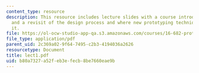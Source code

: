 ```yaml
---
content_type: resource
description: This resource includes lecture slides with a course introduction, overview,
  and a revisit of the design process and where new prototyping techniques fall within
  it.
file: https://ol-ocw-studio-app-qa.s3.amazonaws.com/courses/16-682-prototyping-avionics-spring-2006/b80a7327a52feb3efecb8be7660eae9b_lect1.pdf
file_type: application/pdf
parent_uid: 2c369a02-9f64-7495-c2b3-4194036a2626
resourcetype: Document
title: lect1.pdf
uid: b80a7327-a52f-eb3e-fecb-8be7660eae9b
---
```


